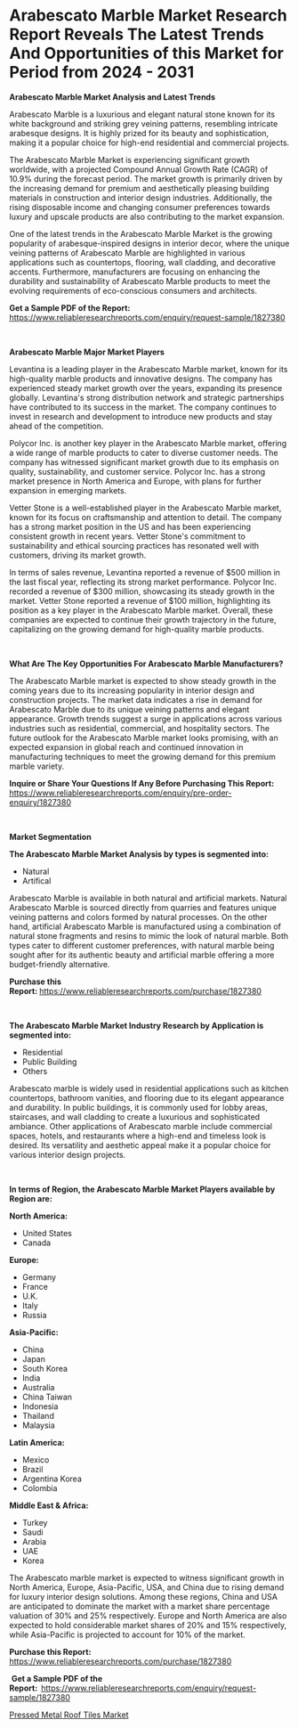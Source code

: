 <p><h1>Arabescato Marble Market Research Report Reveals The Latest Trends And Opportunities of this Market for Period from 2024 - 2031</h1></p><p><strong>Arabescato Marble Market Analysis and Latest Trends</strong></p>
<p><p>Arabescato Marble is a luxurious and elegant natural stone known for its white background and striking grey veining patterns, resembling intricate arabesque designs. It is highly prized for its beauty and sophistication, making it a popular choice for high-end residential and commercial projects.</p><p>The Arabescato Marble Market is experiencing significant growth worldwide, with a projected Compound Annual Growth Rate (CAGR) of 10.9% during the forecast period. The market growth is primarily driven by the increasing demand for premium and aesthetically pleasing building materials in construction and interior design industries. Additionally, the rising disposable income and changing consumer preferences towards luxury and upscale products are also contributing to the market expansion.</p><p>One of the latest trends in the Arabescato Marble Market is the growing popularity of arabesque-inspired designs in interior decor, where the unique veining patterns of Arabescato Marble are highlighted in various applications such as countertops, flooring, wall cladding, and decorative accents. Furthermore, manufacturers are focusing on enhancing the durability and sustainability of Arabescato Marble products to meet the evolving requirements of eco-conscious consumers and architects.</p></p>
<p><strong>Get a Sample PDF of the Report:&nbsp;</strong> <a href="https://www.reliableresearchreports.com/enquiry/request-sample/1827380">https://www.reliableresearchreports.com/enquiry/request-sample/1827380</a></p>
<p>&nbsp;</p>
<p><strong>Arabescato Marble Major Market Players</strong></p>
<p><p>Levantina is a leading player in the Arabescato Marble market, known for its high-quality marble products and innovative designs. The company has experienced steady market growth over the years, expanding its presence globally. Levantina's strong distribution network and strategic partnerships have contributed to its success in the market. The company continues to invest in research and development to introduce new products and stay ahead of the competition.</p><p>Polycor Inc. is another key player in the Arabescato Marble market, offering a wide range of marble products to cater to diverse customer needs. The company has witnessed significant market growth due to its emphasis on quality, sustainability, and customer service. Polycor Inc. has a strong market presence in North America and Europe, with plans for further expansion in emerging markets.</p><p>Vetter Stone is a well-established player in the Arabescato Marble market, known for its focus on craftsmanship and attention to detail. The company has a strong market position in the US and has been experiencing consistent growth in recent years. Vetter Stone's commitment to sustainability and ethical sourcing practices has resonated well with customers, driving its market growth.</p><p>In terms of sales revenue, Levantina reported a revenue of $500 million in the last fiscal year, reflecting its strong market performance. Polycor Inc. recorded a revenue of $300 million, showcasing its steady growth in the market. Vetter Stone reported a revenue of $100 million, highlighting its position as a key player in the Arabescato Marble market. Overall, these companies are expected to continue their growth trajectory in the future, capitalizing on the growing demand for high-quality marble products.</p></p>
<p>&nbsp;</p>
<p><strong>What Are The Key Opportunities For Arabescato Marble Manufacturers?</strong></p>
<p><p>The Arabescato Marble market is expected to show steady growth in the coming years due to its increasing popularity in interior design and construction projects. The market data indicates a rise in demand for Arabescato Marble due to its unique veining patterns and elegant appearance. Growth trends suggest a surge in applications across various industries such as residential, commercial, and hospitality sectors. The future outlook for the Arabescato Marble market looks promising, with an expected expansion in global reach and continued innovation in manufacturing techniques to meet the growing demand for this premium marble variety.</p></p>
<p><strong>Inquire or Share Your Questions If Any Before Purchasing This Report:</strong> <a href="https://www.reliableresearchreports.com/enquiry/pre-order-enquiry/1827380">https://www.reliableresearchreports.com/enquiry/pre-order-enquiry/1827380</a></p>
<p>&nbsp;</p>
<p><strong>Market Segmentation</strong></p>
<p><strong>The Arabescato Marble Market Analysis by types is segmented into:</strong></p>
<p><ul><li>Natural</li><li>Artifical</li></ul></p>
<p><p>Arabescato Marble is available in both natural and artificial markets. Natural Arabescato Marble is sourced directly from quarries and features unique veining patterns and colors formed by natural processes. On the other hand, artificial Arabescato Marble is manufactured using a combination of natural stone fragments and resins to mimic the look of natural marble. Both types cater to different customer preferences, with natural marble being sought after for its authentic beauty and artificial marble offering a more budget-friendly alternative.</p></p>
<p><strong>Purchase this Report:&nbsp;</strong><a href="https://www.reliableresearchreports.com/purchase/1827380">https://www.reliableresearchreports.com/purchase/1827380</a></p>
<p>&nbsp;</p>
<p><strong>The Arabescato Marble Market Industry Research by Application is segmented into:</strong></p>
<p><ul><li>Residential</li><li>Public Building</li><li>Others</li></ul></p>
<p><p>Arabescato marble is widely used in residential applications such as kitchen countertops, bathroom vanities, and flooring due to its elegant appearance and durability. In public buildings, it is commonly used for lobby areas, staircases, and wall cladding to create a luxurious and sophisticated ambiance. Other applications of Arabescato marble include commercial spaces, hotels, and restaurants where a high-end and timeless look is desired. Its versatility and aesthetic appeal make it a popular choice for various interior design projects.</p></p>
<p>&nbsp;</p>
<p><strong>In terms of Region, the Arabescato Marble Market Players available by Region are:</strong></p>
<p>
    <p> <strong> North America: </strong>
        <ul>
            <li>United States</li>
            <li>Canada</li>
        </ul>
        </p> 
    <p> <strong> Europe: </strong>
        <ul>
            <li>Germany</li>
            <li>France</li>
            <li>U.K.</li>
            <li>Italy</li>
            <li>Russia</li>
        </ul>
        </p> 
    <p> <strong> Asia-Pacific: </strong>
        <ul>
            <li>China</li>
            <li>Japan</li>
            <li>South Korea</li>
            <li>India</li>
            <li>Australia</li>
            <li>China Taiwan</li>
            <li>Indonesia</li>
            <li>Thailand</li>
            <li>Malaysia</li>
        </ul>
        </p> 
    <p> <strong> Latin America: </strong>
        <ul>
            <li>Mexico</li>
            <li>Brazil</li>
            <li>Argentina Korea</li>
            <li>Colombia</li>
        </ul>
        </p> 
    <p> <strong> Middle East & Africa: </strong>
        <ul>
            <li>Turkey</li>
            <li>Saudi</li>
            <li>Arabia</li>
            <li>UAE</li>
            <li>Korea</li>
        </ul>
    </p>
    </p>
<p><p>The Arabescato marble market is expected to witness significant growth in North America, Europe, Asia-Pacific, USA, and China due to rising demand for luxury interior design solutions. Among these regions, China and USA are anticipated to dominate the market with a market share percentage valuation of 30% and 25% respectively. Europe and North America are also expected to hold considerable market shares of 20% and 15% respectively, while Asia-Pacific is projected to account for 10% of the market.</p></p>
<p><strong>Purchase this Report: </strong><a href="https://www.reliableresearchreports.com/purchase/1827380">https://www.reliableresearchreports.com/purchase/1827380</a></p>
<p>&nbsp;<strong>Get a Sample PDF of the Report:&nbsp;&nbsp;</strong><a href="https://www.reliableresearchreports.com/enquiry/request-sample/1827380">https://www.reliableresearchreports.com/enquiry/request-sample/1827380</a></p>
<p><strong></strong></p>
<p><p><a href="https://github.com/moyahfrancoestellec51j635wcx/Market-Research-Report-List-1/blob/main/pressed-metal-roof-tiles-market.md">Pressed Metal Roof Tiles Market</a></p></p>